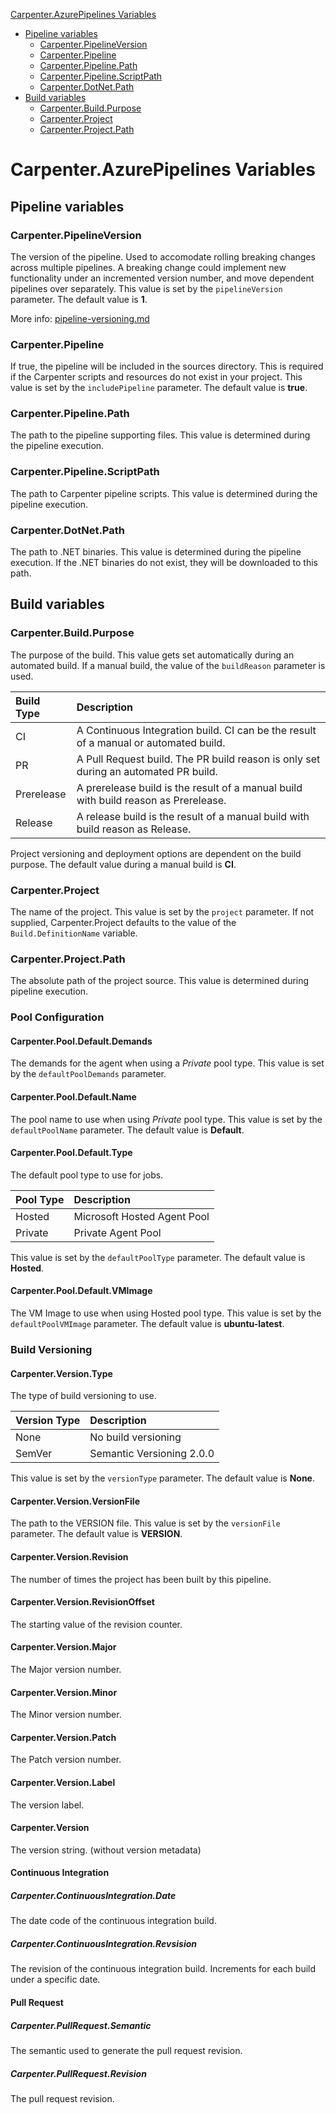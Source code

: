 [Carpenter.AzurePipelines Variables](#carpenterazurepipelines-variables)
* [Pipeline variables](#pipeline-variables)
  * [Carpenter.PipelineVersion](#carpenterpipelineversion)
  * [Carpenter.Pipeline](#carpenterpipeline)
  * [Carpenter.Pipeline.Path](#carpenterpipelinepath)
  * [Carpenter.Pipeline.ScriptPath](#carpenterpipelinescriptpath)
  * [Carpenter.DotNet.Path](#carpenterdotnetpath)
* [Build variables](#build-variables)
  * [Carpenter.Build.Purpose](#carpenterbuildpurpose)
  * [Carpenter.Project](#carpenterproject)
  * [Carpenter.Project.Path](#carpenterprojectpath)

# Carpenter.AzurePipelines Variables

## Pipeline variables

### Carpenter.PipelineVersion

The version of the pipeline. Used to accomodate rolling breaking changes across multiple pipelines.
A breaking change could implement new functionality under an incremented version number, and move
dependent pipelines over separately. This value is set by the `pipelineVersion` parameter. The
default value is **1**. 

More info: [pipeline-versioning.md](pipeline-versioning.md)

### Carpenter.Pipeline

If true, the pipeline will be included in the sources directory. This is required if the Carpenter
scripts and resources do not exist in your project. This value is set by the `includePipeline`
parameter. The default value is **true**.

### Carpenter.Pipeline.Path

The path to the pipeline supporting files. This value is determined during the pipeline execution.

### Carpenter.Pipeline.ScriptPath

The path to Carpenter pipeline scripts. This value is determined during the pipeline execution.

### Carpenter.DotNet.Path

The path to .NET binaries. This value is determined during the pipeline execution. If the .NET
binaries do not exist, they will be downloaded to this path.

## Build variables

### Carpenter.Build.Purpose

The purpose of the build. This value gets set automatically during an automated build. If a manual
build, the value of the `buildReason` parameter is used.

| Build Type | Description                                                                                         |
|:-----------|:----------------------------------------------------------------------------------------------------|
| CI         | A Continuous Integration build. CI can be the result of a manual or automated build.                |
| PR         | A Pull Request build. The PR build reason is only set during an automated PR build.                 |
| Prerelease | A prerelease build is the result of a manual build with build reason as Prerelease.                 |
| Release    | A release build is the result of a manual build with build reason as Release.                       |

Project versioning and deployment options are dependent on the build purpose. The default value during a manual build
is **CI**.

### Carpenter.Project

The name of the project. This value is set by the `project` parameter. If not supplied, Carpenter.Project defaults to the value of the `Build.DefinitionName` variable.

### Carpenter.Project.Path

The absolute path of the project source. This value is determined during pipeline execution.

### Pool Configuration

#### Carpenter.Pool.Default.Demands

The demands for the agent when using a *Private* pool type. This value is set by the
`defaultPoolDemands` parameter.

#### Carpenter.Pool.Default.Name

The pool name to use when using *Private* pool type. This value is set by the `defaultPoolName`
parameter. The default value is **Default**.

#### Carpenter.Pool.Default.Type

The default pool type to use for jobs.

| Pool Type | Description |
|:--|:--|
| Hosted | Microsoft Hosted Agent Pool |
| Private | Private Agent Pool |

 This value is set by the `defaultPoolType` parameter. The default value is **Hosted**.

#### Carpenter.Pool.Default.VMImage

The VM Image to use when using Hosted pool type. This value is set by the `defaultPoolVMImage`
parameter. The default value is **ubuntu-latest**.

### Build Versioning

#### Carpenter.Version.Type

The type of build versioning to use.

| Version Type | Description |
|:--|:--|
| None | No build versioning |
| SemVer | Semantic Versioning 2.0.0 |

This value is set by the `versionType` parameter. The default value is **None**.

#### Carpenter.Version.VersionFile

The path to the VERSION file. This value is set by the `versionFile` parameter. The
default value is **VERSION**.

#### Carpenter.Version.Revision

The number of times the project has been built by this pipeline.

#### Carpenter.Version.RevisionOffset

The starting value of the revision counter.

#### Carpenter.Version.Major

The Major version number.

#### Carpenter.Version.Minor

The Minor version number.

#### Carpenter.Version.Patch

The Patch version number.

#### Carpenter.Version.Label

The version label.

#### Carpenter.Version

The version string. (without version metadata)

#### Continuous Integration

##### Carpenter.ContinuousIntegration.Date

The date code of the continuous integration build.

##### Carpenter.ContinuousIntegration.Revsision

The revision of the continuous integration build. Increments for each build under a specific date.

#### Pull Request

##### Carpenter.PullRequest.Semantic

The semantic used to generate the pull request revision.

##### Carpenter.PullRequest.Revision

The pull request revision.

